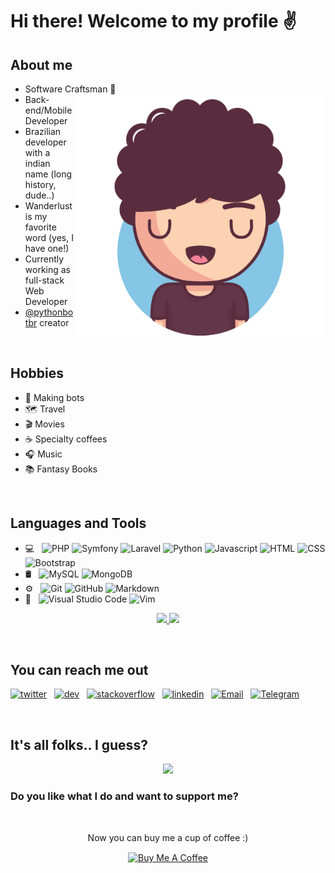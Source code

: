 # Hi there! Welcome to my profile :v:                               

## About me 

* Software Craftsman 📜 <img src="https://github.com/Krsnananda/Krsnananda/raw/master/public/assets/bighead.svg" align="right" width="400">
* Back-end/Mobile Developer
* Brazilian developer with a indian name (long history, dude..)
* Wanderlust is my favorite word (yes, I have one!)
* Currently working as full-stack Web Developer
* [@pythonbotbr](https://twitter.com/PythonbotBr?s=20) creator

<br>

## Hobbies

* :robot: Making bots
* 🗺️ Travel 
* :clapper: Movies
* ☕️ Specialty coffees 
* 🎧 Music 
* 📚 Fantasy Books 

<br>

## Languages and Tools

- 💻 &nbsp;
  ![PHP](https://img.shields.io/badge/-PHP-333333?style=plastic&logo=php)
  ![Symfony](https://img.shields.io/badge/-Symfony-333333?style=plastic&logo=symfony)
  ![Laravel](https://img.shields.io/badge/-Laravel-333333?style=plastic&logo=laravel)
  ![Python](https://img.shields.io/badge/-Python-333333?style=plastic&logo=python)
  ![Javascript](https://img.shields.io/badge/-Javascript-333333?style=plastic&logo=javascript)
  ![HTML](https://img.shields.io/badge/-HTML-333333?style=flat&logo=HTML5)
  ![CSS](https://img.shields.io/badge/-CSS-333333?style=flat&logo=CSS3&logoColor=1572B6)
  ![Bootstrap](https://img.shields.io/badge/-Bootstrap-333333?style=flat&logo=bootstrap&logoColor=563D7C)
- 🛢 &nbsp;
  ![MySQL](https://img.shields.io/badge/-MySQL-333333?style=flat&logo=mysql)
  ![MongoDB](https://img.shields.io/badge/-MongoDB-333333?style=flat&logo=mongodb)
- ⚙️ &nbsp;
  ![Git](https://img.shields.io/badge/-Git-333333?style=flat&logo=git)
  ![GitHub](https://img.shields.io/badge/-GitHub-333333?style=flat&logo=github)
  ![Markdown](https://img.shields.io/badge/-Markdown-333333?style=flat&logo=markdown)
- 🔧 &nbsp;
  ![Visual Studio Code](https://img.shields.io/badge/-Visual%20Studio%20Code-333333?style=flat&logo=visual-studio-code&logoColor=007ACC)
  ![Vim](https://img.shields.io/badge/-Vim-333333?style=plastic&logo=vim&logoColor=00cf48)

<p align="center">
 <a href="https://github.com/Krsnananda">
  <img height="190em" src="https://github-readme-stats-eight-theta.vercel.app/api?username=krsnananda&theme=radical&show_icons=true&include_all_commits=true&count_private=true">
  <img height="190em" src="https://github-readme-stats-eight-theta.vercel.app/api/top-langs/?username=krsnananda&theme=radical&show_icons=true&include_all_commits=true&count_private=true">
 </a>
</p>
<br>

## You can reach me out

 [![twitter](https://img.shields.io/badge/-Twitter-333333?style=for-the-badge&logo=twitter)](https://twitter.com/thekrsnananda)&nbsp;&nbsp;
 [![dev](https://img.shields.io/badge/-DEV-333333?style=for-the-badge&logo=dev.to&logoColor=000000)](https://dev.to/krsnananda)&nbsp;&nbsp;
 [![stackoverflow](https://img.shields.io/badge/-Stackoverflow-333333?style=for-the-badge&logo=stackoverflow)](https://stackoverflow.com/users/11869599/krsnananda?tab=profile)&nbsp;&nbsp;
 [![linkedin](https://img.shields.io/badge/-Linkedin-333333?style=for-the-badge&logo=linkedin)](https://www.linkedin.com/in/krsnananda-nunes/)&nbsp;&nbsp;
 [![Email](https://img.shields.io/badge/-Email-333333?style=for-the-badge&logo=gmail)](mailto:krsnananda@outlook.com?subject=[GitHub]%20Profile%20Contact)&nbsp;&nbsp;
 [![Telegram](https://img.shields.io/badge/-Telegram-333333?style=for-the-badge&logo=telegram)](https://t.me/Krsnananda)


<br>

## It's all folks.. I guess?

<p align="center">
<img src="https://github.com/Krsnananda/Krsnananda/raw/master/public/assets/silicon.gif">
</p>

### Do you like what I do and want to support me? 
<br>
<p align="center">
Now you can buy me a cup of coffee :)
</p>
<p align="center">
<a href="https://www.buymeacoffee.com/krsnananda" target="_blank"><img src="https://cdn.buymeacoffee.com/buttons/default-orange.png" alt="Buy Me A Coffee" width="200" align="center" ></a>
</p>
